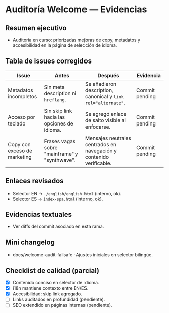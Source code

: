 # Auditoría Welcome — Evidencias

## Resumen ejecutivo
- Auditoría en curso: priorizadas mejoras de copy, metadatos y accesibilidad en la página de selección de idioma.

## Tabla de issues corregidos
| Issue | Antes | Después | Evidencia |
|-------|-------|---------|-----------|
| Metadatos incompletos | Sin meta description ni `hreflang`. | Se añadieron description, canonical y `link rel="alternate"`. | Commit pending |
| Acceso por teclado | Sin skip link hacia las opciones de idioma. | Se agregó enlace de salto visible al enfocarse. | Commit pending |
| Copy con exceso de marketing | Frases vagas sobre "mainframe" y "synthwave". | Mensajes neutrales centrados en navegación y contenido verificable. | Commit pending |

## Enlaces revisados
- Selector EN → `./english/english.html` (interno, ok).
- Selector ES → `index-spa.html` (interno, ok).

## Evidencias textuales
- Ver diffs del commit asociado en esta rama.

## Mini changelog
- docs/welcome-audit-failsafe · Ajustes iniciales en selector bilingüe.

## Checklist de calidad (parcial)
- [x] Contenido conciso en selector de idioma.
- [x] i18n mantiene contexto entre EN/ES.
- [x] Accesibilidad: skip link agregado.
- [ ] Links auditados en profundidad (pendiente).
- [ ] SEO extendido en páginas internas (pendiente).
